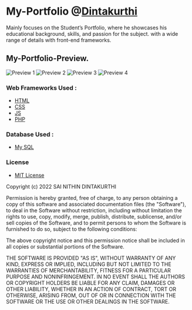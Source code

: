 # My-Portfolio @**[Dintakurthi](https://nithin--portfolio.herokuapp.com)**
Mainly focuses on the Student’s Portfolio, where he showcases his educational background, skills, and passion for the subject. with a wide range of details with front-end frameworks.

## My-Portfolio-Preview.
![Preview 1](https://user-images.githubusercontent.com/89580735/198755413-8b61203a-4cc0-4d4a-820a-a62d74bf32d9.jpg)
![Preview 2](https://user-images.githubusercontent.com/89580735/198755416-02552ab3-50a4-40c0-b4af-ae58694e8212.jpg)
![Preview 3](https://user-images.githubusercontent.com/89580735/198755430-b65f2fe6-b642-44e8-a2cd-49d825b96845.jpg)
![Preview 4](https://user-images.githubusercontent.com/89580735/198755433-50cfd062-b3fe-416b-ae40-9c3c6ddc8c16.jpg)

### Web Frameworks Used :
- [HTML](url) 
- [CSS](url) 
- [JS](url) 
- [PHP](url)

### Database Used :
- [My SQL](url) 

### License

- [MIT License](https://github.com/inithin-03/Skill-Development-Project_1-Vehicle-Rental-System-/blob/main/LICENSE)

Copyright (c) 2022 SAI NITHIN DINTAKURTHI

Permission is hereby granted, free of charge, to any person obtaining a copy
of this software and associated documentation files (the "Software"), to deal
in the Software without restriction, including without limitation the rights
to use, copy, modify, merge, publish, distribute, sublicense, and/or sell
copies of the Software, and to permit persons to whom the Software is
furnished to do so, subject to the following conditions:

The above copyright notice and this permission notice shall be included in all
copies or substantial portions of the Software.

THE SOFTWARE IS PROVIDED "AS IS", WITHOUT WARRANTY OF ANY KIND, EXPRESS OR
IMPLIED, INCLUDING BUT NOT LIMITED TO THE WARRANTIES OF MERCHANTABILITY,
FITNESS FOR A PARTICULAR PURPOSE AND NONINFRINGEMENT. IN NO EVENT SHALL THE
AUTHORS OR COPYRIGHT HOLDERS BE LIABLE FOR ANY CLAIM, DAMAGES OR OTHER
LIABILITY, WHETHER IN AN ACTION OF CONTRACT, TORT OR OTHERWISE, ARISING FROM,
OUT OF OR IN CONNECTION WITH THE SOFTWARE OR THE USE OR OTHER DEALINGS IN THE
SOFTWARE.
